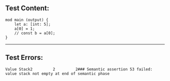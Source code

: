 
Test Content: 
-------------------------
```
mod main (output) { 
    let a: [int: 5];
    a[0] = 1;
    // const b = a[0];
}
```
------------------------

Test Errors:
-------------------------
```
Value Stack2         2         2### Semantic assertion 53 failed: value stack not empty at end of semantic phase
```
